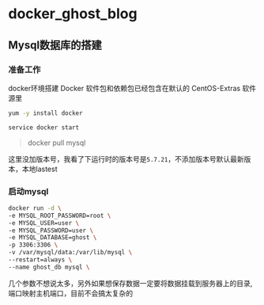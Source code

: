 # docker_ghost_blog

    
## Mysql数据库的搭建

### 准备工作

docker环境搭建 Docker 软件包和依赖包已经包含在默认的 CentOS-Extras 软件源里

```sh
yum -y install docker

service docker start
```

> docker pull mysql

这里没加版本号，我看了下运行时的版本号是`5.7.21`，不添加版本号默认最新版本，本地lastest

###  启动mysql

```sh
docker run -d \
-e MYSQL_ROOT_PASSWORD=root \
-e MYSQL_USER=user \
-e MYSQL_PASSWORD=user \
-e MYSQL_DATABASE=ghost \
-p 3306:3306 \
-v /var/mysql/data:/var/lib/mysql \
--restart=always \
--name ghost_db mysql \
```

几个参数不想说太多，另外如果想保存数据一定要将数据挂载到服务器上的目录,端口映射主机端口，目前不会搞太复杂的
